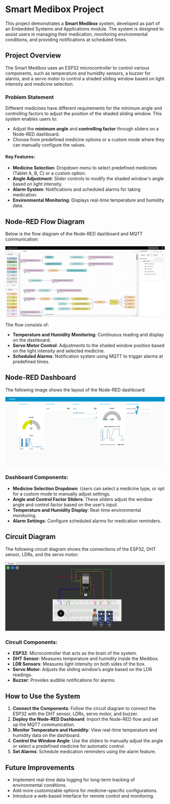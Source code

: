 # Smart Medibox Project

This project demonstrates a **Smart Medibox** system, developed as part of an Embedded Systems and Applications module. The system is designed to assist users in managing their medication, monitoring environmental conditions, and providing notifications at scheduled times.

## Project Overview

The Smart Medibox uses an ESP32 microcontroller to control various components, such as temperature and humidity sensors, a buzzer for alarms, and a servo motor to control a shaded sliding window based on light intensity and medicine selection.

### Problem Statement

Different medicines have different requirements for the minimum angle and controlling factors to adjust the position of the shaded sliding window. This system enables users to:

- Adjust the **minimum angle** and **controlling factor** through sliders on a Node-RED dashboard.
- Choose from predefined medicine options or a custom mode where they can manually configure the values.
  
#### Key Features:
- **Medicine Selection**: Dropdown menu to select predefined medicines (Tablet A, B, C) or a custom option.
- **Angle Adjustment**: Slider controls to modify the shaded window's angle based on light intensity.
- **Alarm System**: Notifications and scheduled alarms for taking medication.
- **Environmental Monitoring**: Displays real-time temperature and humidity data.

## Node-RED Flow Diagram

Below is the flow diagram of the Node-RED dashboard and MQTT communication:

![Node-RED Flow Diagram](Images\NodeRed_Flow_Diagram.png)

The flow consists of:
- **Temperature and Humidity Monitoring**: Continuous reading and display on the dashboard.
- **Servo Motor Control**: Adjustments to the shaded window position based on the light intensity and selected medicine.
- **Scheduled Alarms**: Notification system using MQTT to trigger alarms at predefined times.

## Node-RED Dashboard

The following image shows the layout of the Node-RED dashboard:

![Node-RED Dashboard](Images\NodeRed_Dashboard.png)

### Dashboard Components:
- **Medicine Selection Dropdown**: Users can select a medicine type, or opt for a custom mode to manually adjust settings.
- **Angle and Control Factor Sliders**: These sliders adjust the window angle and control factor based on the user’s input.
- **Temperature and Humidity Display**: Real-time environmental monitoring.
- **Alarm Settings**: Configure scheduled alarms for medication reminders.

## Circuit Diagram

The following circuit diagram shows the connections of the ESP32, DHT sensor, LDRs, and the servo motor:

![Wokwi Circuit](Images\Wokwi_Circuit.png)

### Circuit Components:
- **ESP32**: Microcontroller that acts as the brain of the system.
- **DHT Sensor**: Measures temperature and humidity inside the Medibox.
- **LDR Sensors**: Measures light intensity on both sides of the box.
- **Servo Motor**: Adjusts the sliding window’s angle based on the LDR readings.
- **Buzzer**: Provides audible notifications for alarms.

## How to Use the System

1. **Connect the Components**: Follow the circuit diagram to connect the ESP32 with the DHT sensor, LDRs, servo motor, and buzzer.
2. **Deploy the Node-RED Dashboard**: Import the Node-RED flow and set up the MQTT communication.
3. **Monitor Temperature and Humidity**: View real-time temperature and humidity data on the dashboard.
4. **Control the Window Angle**: Use the sliders to manually adjust the angle or select a predefined medicine for automatic control.
5. **Set Alarms**: Schedule medication reminders using the alarm feature.

## Future Improvements

- Implement real-time data logging for long-term tracking of environmental conditions.
- Add more customizable options for medicine-specific configurations.
- Introduce a web-based interface for remote control and monitoring.

